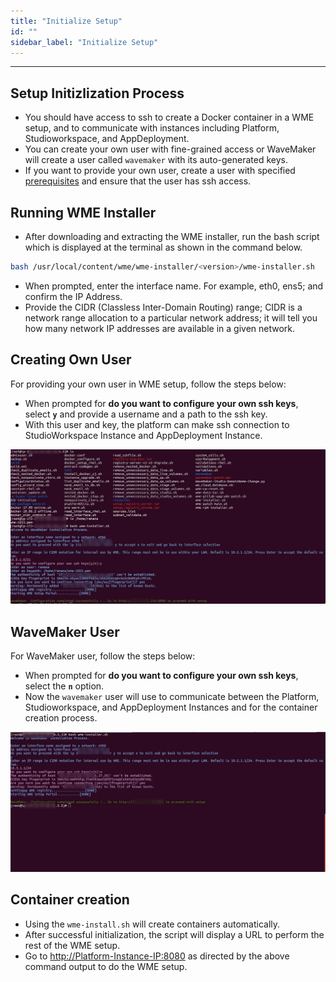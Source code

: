 ```yaml
---
title: "Initialize Setup"
id: ""
sidebar_label: "Initialize Setup"
---
```

---

## Setup Initizlization Process

- You should have access to ssh to create a Docker container in a WME setup, and to communicate with instances including Platform, Studioworkspace, and AppDeployment.
- You can create your own user with fine-grained access or WaveMaker will create a user called `wavemaker` with its auto-generated keys.
- If you want to provide your own user, create a user with specified [prerequisites](/learn/on-premise/install-prerequisites) and ensure that the user has ssh access.

## Running WME Installer

- After downloading and extracting the WME installer, run the bash script which is displayed at the terminal as shown in the command below.

```bash
bash /usr/local/content/wme/wme-installer/<version>/wme-installer.sh
```

- When prompted, enter the interface name. For example, eth0, ens5; and confirm the IP Address.
- Provide the CIDR (Classless Inter-Domain Routing) range; CIDR is a network range allocation to a particular network address; it will tell you how many network IP addresses are available in a given network.

## Creating Own User

For providing your own user in WME setup, follow the steps below:

- When prompted for **do you want to configure your own ssh keys**, select **`y`** and provide a username and a path to the ssh key.
- With this user and key, the platform can make ssh connection to StudioWorkspace Instance and AppDeployment Instance.

[![custom user setup initialization](/learn/assets/wme-setup/setup-with-custom-user.jpg)](/learn/assets/wme-setup/setup-with-custom-user.jpg)

## WaveMaker User

For WaveMaker user, follow the steps below:

- When prompted for **do you want to configure your own ssh keys**, select the **`n`** option.
- Now the `wavemaker` user will use to communicate between the Platform, Studioworkspace, and AppDeployment Instances and for the container creation process.

[![privellaged user setup initialization](/learn/assets/wme-setup/wme-setup-with-privillaged-user.jpg)](/learn/assets/wme-setup/wme-setup-with-privillaged-user.jpg)


## Container creation

- Using the `wme-install.sh` will create containers automatically.
- After successful initialization, the script will display a URL to perform the rest of the WME setup.
- Go to  <http://Platform-Instance-IP:8080> as directed by the above command output to do the WME setup.
